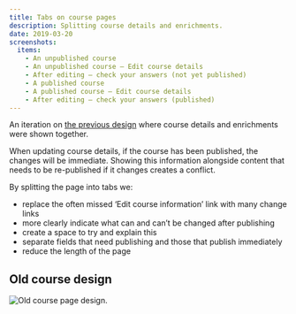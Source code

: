 ```yaml
---
title: Tabs on course pages
description: Splitting course details and enrichments.
date: 2019-03-20
screenshots:
  items:
    - An unpublished course
    - An unpublished course – Edit course details
    - After editing – check your answers (not yet published)
    - A published course
    - A published course – Edit course details
    - After editing – check your answers (published)
---
```


An iteration on [the previous design](#old-course-design) where course details and enrichments were shown together.

When updating course details, if the course has been published, the changes will be immediate. Showing this information alongside content that needs to be re-published if it changes creates a conflict.

By splitting the page into tabs we:

* replace the often missed ‘Edit course information’ link with many change links
* more clearly indicate what can and can’t be changed after publishing
* create a space to try and explain this
* separate fields that need publishing and those that publish immediately
* reduce the length of the page

## Old course design

![Old course page design.](/publish-teacher-training-courses/deleting-and-withdrawing/course-that-can-be-deleted.png "Delete link has been added to the bottom of the status column.")
